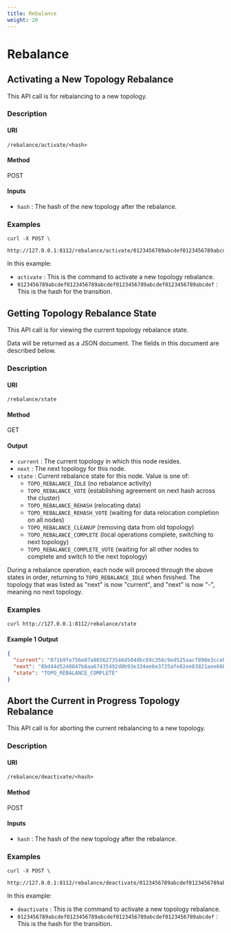 ```yaml
---
title: Rebalance
weight: 20
---
```


# Rebalance

## Activating a New Topology Rebalance

This API call is for rebalancing to a new topology.

### Description

#### URI

`/rebalance/activate/<hash>`

#### Method

POST

#### Inputs

 * `hash` : The hash of the new topology after the rebalance.

### Examples

```
curl -X POST \
  http://127.0.0.1:8112/rebalance/activate/0123456789abcdef0123456789abcdef0123456789abcdef0123456789abcdef
```

In this example:

 * `activate` : This is the command to activate a new topology rebalance.
 * `0123456789abcdef0123456789abcdef0123456789abcdef0123456789abcdef` : This is the hash for the transition.

## Getting Topology Rebalance State

This API call is for viewing the current topology rebalance state.

Data will be returned as a JSON document. The fields in this document are described below.

### Description

#### URI

`/rebalance/state`

#### Method

GET

#### Output

 * `current` : The current topology in which this node resides.
 * `next` : The next topology for this node.
 * `state` : Current rebalance state for this node. Value is one of:
   * `TOPO_REBALANCE_IDLE` (no rebalance activity)
   * `TOPO_REBALANCE_VOTE` (establishing agreement on next hash across the cluster)
   * `TOPO_REBALANCE_REHASH` (relocating data)
   * `TOPO_REBALANCE_REHASH_VOTE` (waiting for data relocation completion on all nodes)
   * `TOPO_REBALANCE_CLEANUP` (removing data from old topology)
   * `TOPO_REBALANCE_COMPLETE` (local operations complete, switching to next
     topology)
   * `TOPO_REBALANCE_COMPLETE_VOTE` (waiting for all other nodes to complete
     and switch to the next topology)

During a rebalance operation, each node will proceed through the above states
in order, returning to `TOPO_REBALANCE_IDLE` when finished. The topology that
was listed as "next" is now "current", and "next" is now "-", meaning no next
topology.

### Examples

```
curl http://127.0.0.1:8112/rebalance/state
```

#### Example 1 Output

```json
{
  "current": "071b9fe756e07a8656273546d504dbc69c356c9ed525aacf898e3cceb3778755",
  "next": "8bd44d5240847b8aa67435492d0b93e334ee6e3725afe02ee83821aee60b803f",
  "state": "TOPO_REBALANCE_COMPLETE"
}
```

## Abort the Current in Progress Topology Rebalance

This API call is for aborting the current rebalancing to a new topology.

### Description

#### URI

`/rebalance/deactivate/<hash>`

#### Method

POST

#### Inputs

 * `hash` : The hash of the new topology after the rebalance.

### Examples

```
curl -X POST \
  http://127.0.0.1:8112/rebalance/deactivate/0123456789abcdef0123456789abcdef0123456789abcdef0123456789abcdef
```

In this example:

 * `deactivate` : This is the command to activate a new topology rebalance.
 * `0123456789abcdef0123456789abcdef0123456789abcdef0123456789abcdef` : This is the hash for the transition.
